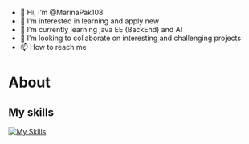 - 👋 Hi, I’m @MarinaPak108
- 👀 I’m interested in learning and apply new 
- 🌱 I’m currently learning java EE (BackEnd) and AI
- 💞️ I’m looking to collaborate on interesting and challenging projects
- 📫 How to reach me 
# About 
## My skills

[![My Skills](https://skillicons.dev/icons?i=java,mysql,http,flutter,c#,tomcat,javascript&theme=light)](https://skillicons.dev)


<!---
MarinaPak108/MarinaPak108 is a ✨ special ✨ repository because its `README.md` (this file) appears on your GitHub profile.
You can click the Preview link to take a look at your changes.
--->
